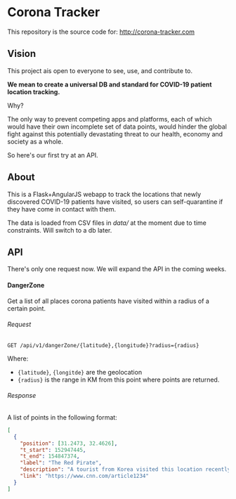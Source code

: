 # Corona Tracker
This repository is the source code for: http://corona-tracker.com

## Vision
This project ais open to everyone to see, use, and contribute to.

**We mean to create a universal DB and standard for COVID-19 patient location tracking.**

Why?

The only way to prevent competing apps and platforms, each of which would have their own incomplete set of data points, would hinder the global fight against this potentially devastating threat to our health, economy and society as a whole.

So here's our first try at an API.

## About
This is a Flask+AngularJS webapp to track the locations that newly discovered COVID-19 patients have visited, so users can self-quarantine if they have come in contact with them.

The data is loaded from CSV files in *data/* at the moment due to time constraints. Will switch to a db later.

## API
There's only one request now. We will expand the API in the coming weeks.

#### DangerZone
Get a list of all places corona patients have visited within a radius of a certain point.


###### Request

`GET /api/v1/dangerZone/{latitude},{longitude}?radius={radius}`

Where:
 * `{latitude}`, `{longitde}` are the geolocation
 * `{radius}` is the range in KM from this point where points are returned.
 
###### Response
A list of points in the following format:

```json
[
  {
    "position": [31.2473, 32.4626],
    "t_start": 152947445,
    "t_end": 154847374,
    "label": "The Red Pirate",
    "description": "A tourist from Korea visited this location recently",
    "link": "https://www.cnn.com/article1234"
  }
]
```
